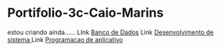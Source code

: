 # Portifolio-3c-Caio-Marins
estou criando ainda......
LInk [Banco de Dados](https://github.com/Caio-Marins/Portifolio---3c-Caio-Marins/tree/master/Banco_de_Dados) 
Link [Desenvolvimento de sistema ](https://github.com/Caio-Marins/Portifolio---3c-Caio-Marins/tree/master/Desenvolvimento_de_sistema)
Link [Programacao de aplicativo](https://github.com/Caio-Marins/Portifolio---3c-Caio-Marins/tree/master/Programacao_de_aplicativos)
